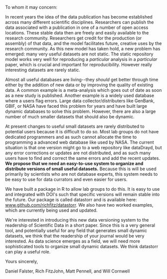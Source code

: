 


To whom it may concern:

In recent years the idea of the data publication has become established across many different scientific disciplines.  Researchers can publish the data associated with a publication in one of a number of open access locations.  These stable data then are freely and easily available to the research community.  Researchers get credit for the production (or assembly) of that data, and the model facilitates future, creative uses by the research community.  As this new model has taken hold, a new problem has emerged: many very useful datasets are not static.  The static repository model works very well for reproducing a *particular* analysis in a *particular* paper, which is crucial and important for reproducibility.  However really interesting datasets are rarely static.
 
Almost all useful databases are living--they *should* get better through time either by the addition of new data or by improving the quality of existing data. A common example is a meta-analysis which goes out of date as soon as a new study is published.  Another example is a widely used database where a users flag errors.  Large data collector/distributers like GenBank, GBIF, or NASA have faced this problem for years and have built large dynamic databases to solve this problem.  However, there are also a large number of much smaller datasets that should also be dynamic.  
  
At present changes to useful small datasets are rarely distributed to potential users because it is difficult to do so.  Most lab groups do not have dedicated programmers and as such cannot allocate the time to programming a advanced web database like used by NASA.  The current situation is that one version might go to a web repository like dataDrayd, but any error corrections or updates are not distributed, and as such many users have to find and correct the same errors and add the recent updates.  **We propose that we need an easy-to-use system to organize and distribute versions of small useful datasets.**  Because this is will be used primarily by scientists who are not database experts, this system needs to be easy to use for data currators and even easier for users.

We have built a package in R to allow lab groups to do this.  It is easy to use and integrated with DOI's such that specific versions will remain stable into the future.  Our package is called datastorr and is available here: www.github.com/richfitz/datastorr.  We also have two worked examples, which are currently being used and updated.  

We're interested in introducing this new data versioning system to the readership of Scientific Data in a short paper.  Since this is a very general tool, and potentially useful for any field that generates small dynamic datasets, we think that the readership of your journal would be very interested.  As data science emerges as a field, we will need more sophisticated tools to organize small dynamic datasets.  We think datastorr can play a useful role.

Yours sincerely,

Daniel Falster, Rich FitzJohn, Matt Pennell, and Will Cornwell

